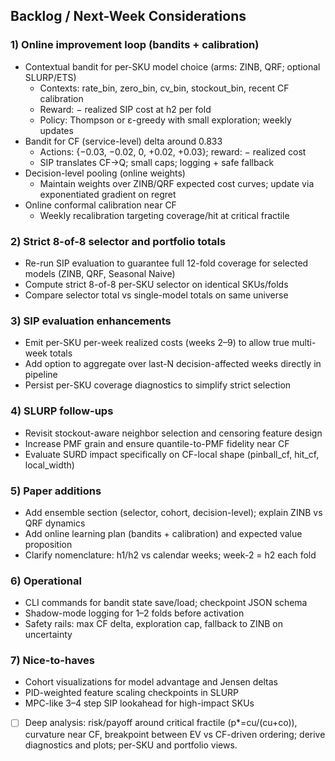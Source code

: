 ## Backlog / Next-Week Considerations

### 1) Online improvement loop (bandits + calibration)
- Contextual bandit for per-SKU model choice (arms: ZINB, QRF; optional SLURP/ETS)
  - Contexts: rate_bin, zero_bin, cv_bin, stockout_bin, recent CF calibration
  - Reward: − realized SIP cost at h2 per fold
  - Policy: Thompson or ε-greedy with small exploration; weekly updates
- Bandit for CF (service-level) delta around 0.833
  - Actions: {−0.03, −0.02, 0, +0.02, +0.03}; reward: − realized cost
  - SIP translates CF→Q; small caps; logging + safe fallback
- Decision-level pooling (online weights)
  - Maintain weights over ZINB/QRF expected cost curves; update via exponentiated gradient on regret
- Online conformal calibration near CF
  - Weekly recalibration targeting coverage/hit at critical fractile

### 2) Strict 8-of-8 selector and portfolio totals
- Re-run SIP evaluation to guarantee full 12-fold coverage for selected models (ZINB, QRF, Seasonal Naive)
- Compute strict 8-of-8 per-SKU selector on identical SKUs/folds
- Compare selector total vs single-model totals on same universe

### 3) SIP evaluation enhancements
- Emit per-SKU per-week realized costs (weeks 2–9) to allow true multi-week totals
- Add option to aggregate over last-N decision-affected weeks directly in pipeline
- Persist per-SKU coverage diagnostics to simplify strict selection

### 4) SLURP follow-ups
- Revisit stockout-aware neighbor selection and censoring feature design
- Increase PMF grain and ensure quantile-to-PMF fidelity near CF
- Evaluate SURD impact specifically on CF-local shape (pinball_cf, hit_cf, local_width)

### 5) Paper additions
- Add ensemble section (selector, cohort, decision-level); explain ZINB vs QRF dynamics
- Add online learning plan (bandits + calibration) and expected value proposition
- Clarify nomenclature: h1/h2 vs calendar weeks; week-2 = h2 each fold

### 6) Operational
- CLI commands for bandit state save/load; checkpoint JSON schema
- Shadow-mode logging for 1–2 folds before activation
- Safety rails: max CF delta, exploration cap, fallback to ZINB on uncertainty

### 7) Nice-to-haves
- Cohort visualizations for model advantage and Jensen deltas
- PID-weighted feature scaling checkpoints in SLURP
- MPC-like 3–4 step SIP lookahead for high-impact SKUs


- [ ] Deep analysis: risk/payoff around critical fractile (p*=cu/(cu+co)), curvature near CF, breakpoint between EV vs CF-driven ordering; derive diagnostics and plots; per-SKU and portfolio views.
